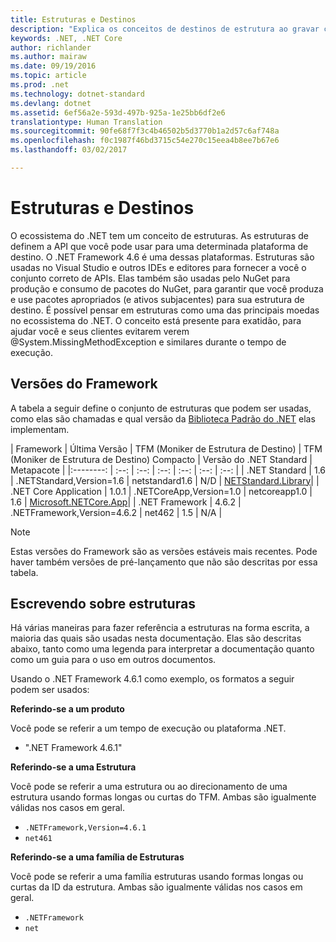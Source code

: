 ```yaml
---
title: Estruturas e Destinos
description: "Explica os conceitos de destinos de estrutura ao gravar códigos .NET."
keywords: .NET, .NET Core
author: richlander
ms.author: mairaw
ms.date: 09/19/2016
ms.topic: article
ms.prod: .net
ms.technology: dotnet-standard
ms.devlang: dotnet
ms.assetid: 6ef56a2e-593d-497b-925a-1e25bb6df2e6
translationtype: Human Translation
ms.sourcegitcommit: 90fe68f7f3c4b46502b5d3770b1a2d57c6af748a
ms.openlocfilehash: f0c1987f46bd3715c54e270c15eea4b8ee7b67e6
ms.lasthandoff: 03/02/2017

---
```


# <a name="frameworks-and-targets"></a>Estruturas e Destinos

O ecossistema do .NET tem um conceito de estruturas. As estruturas de definem a API que você pode usar para uma determinada plataforma de destino. O .NET Framework 4.6 é uma dessas plataformas. Estruturas são usadas no Visual Studio e outros IDEs e editores para fornecer a você o conjunto correto de APIs. Elas também são usadas pelo NuGet para produção e consumo de pacotes do NuGet, para garantir que você produza e use pacotes apropriados (e ativos subjacentes) para sua estrutura de destino. É possível pensar em estruturas como uma das principais moedas no ecossistema do .NET. O conceito está presente para exatidão, para ajudar você e seus clientes evitarem verem @System.MissingMethodException e similares durante o tempo de execução.

## <a name="framework-versions"></a>Versões do Framework

A tabela a seguir define o conjunto de estruturas que podem ser usadas, como elas são chamadas e qual versão da [Biblioteca Padrão do .NET](library.md) elas implementam.

| Framework | Última Versão | TFM (Moniker de Estrutura de Destino) | TFM (Moniker de Estrutura de Destino) Compacto | Versão do .NET Standard | Metapacote |
|:--------: | :--: | :--: | :--: | :--: | :--: | :--: |
| .NET Standard | 1.6 | .NETStandard,Version=1.6 | netstandard1.6 | N/D | [NETStandard.Library](https://www.nuget.org/packages/NETStandard.Library)|
| .NET Core Application | 1.0.1 | .NETCoreApp,Version=1.0 | netcoreapp1.0 | 1.6 | [Microsoft.NETCore.App](https://www.nuget.org/packages/Microsoft.NETCore.App)|
| .NET Framework | 4.6.2 | .NETFramework,Version=4.6.2 | net462 | 1.5 | N/A |

> [!NOTE]
> Estas versões do Framework são as versões estáveis mais recentes. Pode haver também versões de pré-lançamento que não são descritas por essa tabela.

## <a name="writing-about-frameworks"></a>Escrevendo sobre estruturas

Há várias maneiras para fazer referência a estruturas na forma escrita, a maioria das quais são usadas nesta documentação. Elas são descritas abaixo, tanto como uma legenda para interpretar a documentação quanto como um guia para o uso em outros documentos.

Usando o .NET Framework 4.6.1 como exemplo, os formatos a seguir podem ser usados:

**Referindo-se a um produto**

Você pode se referir a um tempo de execução ou plataforma .NET.

- ".NET Framework 4.6.1"

**Referindo-se a uma Estrutura**

Você pode se referir a uma estrutura ou ao direcionamento de uma estrutura usando formas longas ou curtas do TFM. Ambas são igualmente válidas nos casos em geral.

- `.NETFramework,Version=4.6.1`
- `net461`

**Referindo-se a uma família de Estruturas**

Você pode se referir a uma família estruturas usando formas longas ou curtas da ID da estrutura. Ambas são igualmente válidas nos casos em geral.

- `.NETFramework`
- `net`

